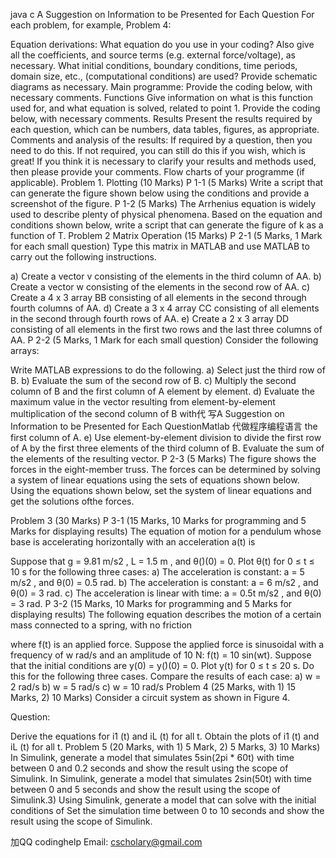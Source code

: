 java c A Suggestion on Information to be Presented for Each Question For each problem, for example, Problem 4:

Equation derivations:
What equation do you use in your coding?
Also give all the coefficients, and source terms (e.g. external force/voltage), as necessary.
What initial conditions, boundary conditions, time periods, domain size, etc., (computational conditions) are used? Provide schematic diagrams as necessary.
Main programme: Provide the coding below, with necessary comments.
Functions
Give information on what is this function used for, and what equation is solved, related to point 1.
Provide the coding below, with necessary comments.
Results
Present the results required by each question, which can be numbers, data tables, figures, as appropriate.
Comments and analysis of the results: If required by a question, then you need to do this. If not required, you can still do this if you wish, which is great! If you think it is necessary to clarify your results and methods used, then please provide your comments.
Flow charts of your programme (if applicable). Problem 1. Plotting (10 Marks) P 1-1 (5 Marks) Write a script that can generate the figure shown below using the conditions and provide a screenshot of the figure.
P 1-2 (5 Marks) The Arrhenius equation is widely used to describe plenty of physical phenomena. Based on the equation and conditions shown below, write a script that can generate the figure of k as a function of T. Problem 2 Matrix Operation (15 Marks) P 2-1 (5 Marks, 1 Mark for each small question) Type this matrix in MATLAB and use MATLAB to carry out the following instructions.

a) Create a vector v consisting of the elements in the third column of AA. b) Create a vector w consisting of the elements in the second row of AA. c) Create a 4 x 3 array BB consisting of all elements in the second through fourth columns of AA. d) Create a 3 x 4 array CC consisting of all elements in the second through fourth rows of AA. e) Create a 2 x 3 array DD consisting of all elements in the first two rows and the last three columns of AA. P 2-2 (5 Marks, 1 Mark for each small question) Consider the following arrays:

Write MATLAB expressions to do the following. a) Select just the third row of B. b) Evaluate the sum of the second row of B. c) Multiply the second column of B and the first column of A element by element. d) Evaluate the maximum value in the vector resulting from element-by-element multiplication of the second column of B with代 写A Suggestion on Information to be Presented for Each QuestionMatlab 代做程序编程语言 the first column of A. e) Use element-by-element division to divide the first row of A by the first three elements of the third column of B. Evaluate the sum of the elements of the resulting vector. P 2-3 (5 Marks) The figure shows the forces in the eight-member truss. The forces can be determined by solving a system of linear equations using the sets of equations shown below. Using the equations shown below, set the system of linear equations and get the solutions ofthe forces.

Problem 3 (30 Marks) P 3-1 (15 Marks, 10 Marks for programming and 5 Marks for displaying results) The equation of motion for a pendulum whose base is accelerating horizontally with an acceleration a(t) is

Suppose that g = 9.81 m/s2 , L = 1.5 m , and θ(̇)(0) = 0. Plot θ(t) for 0 ≤ t ≤ 10 s for the following three cases: a) The acceleration is constant: a = 5 m/s2 , and θ(0) = 0.5 rad. b) The acceleration is constant: a = 6 m/s2 , and θ(0) = 3 rad. c) The acceleration is linear with time: a = 0.5t m/s2 , and θ(0) = 3 rad. P 3-2 (15 Marks, 10 Marks for programming and 5 Marks for displaying results) The following equation describes the motion of a certain mass connected to a spring, with no friction

where f(t) is an applied force. Suppose the applied force is sinusoidal with a frequency of w rad/s and an amplitude of 10 N: f(t) = 10 sin(wt). Suppose that the initial conditions are y(0) = y(̇)(0) = 0. Plot y(t) for 0 ≤ t ≤ 20 s. Do this for the following three cases. Compare the results of each case: a) w = 2 rad/s b) w = 5 rad/s c) w = 10 rad/s Problem 4 (25 Marks, with 1) 15 Marks, 2) 10 Marks) Consider a circuit system as shown in Figure 4.

Question:

Derive the equations for i1 (t) and iL (t) for all t.
Obtain the plots of i1 (t) and iL (t) for all t. Problem 5 (20 Marks, with 1) 5 Mark, 2) 5 Marks, 3) 10 Marks)
In Simulink, generate a model that simulates 5sin(2pi * 60t) with time between 0 and 0.2 seconds and show the result using the scope of Simulink.
In Simulink, generate a model that simulates 2sin(50t) with time between 0 and 5 seconds and show the result using the scope of Simulink.3) Using Simulink, generate a model that can solve with the initial conditions of Set the simulation time between 0 to 10 seconds and show the result using the scope of Simulink.

加QQ codinghelp Email: cscholary@gmail.com

